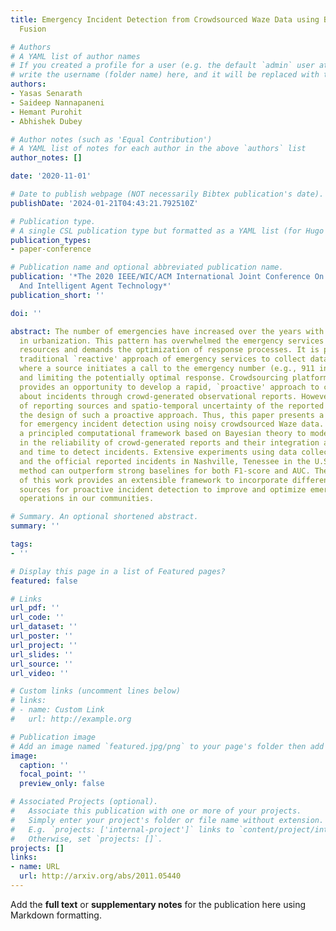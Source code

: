 ```yaml
---
title: Emergency Incident Detection from Crowdsourced Waze Data using Bayesian Information
  Fusion

# Authors
# A YAML list of author names
# If you created a profile for a user (e.g. the default `admin` user at `content/authors/admin/`), 
# write the username (folder name) here, and it will be replaced with their full name and linked to their profile.
authors:
- Yasas Senarath
- Saideep Nannapaneni
- Hemant Purohit
- Abhishek Dubey

# Author notes (such as 'Equal Contribution')
# A YAML list of notes for each author in the above `authors` list
author_notes: []

date: '2020-11-01'

# Date to publish webpage (NOT necessarily Bibtex publication's date).
publishDate: '2024-01-21T04:43:21.792510Z'

# Publication type.
# A single CSL publication type but formatted as a YAML list (for Hugo requirements).
publication_types:
- paper-conference

# Publication name and optional abbreviated publication name.
publication: '*The 2020 IEEE/WIC/ACM International Joint Conference On Web Intelligence
  And Intelligent Agent Technology*'
publication_short: ''

doi: ''

abstract: The number of emergencies have increased over the years with the growth
  in urbanization. This pattern has overwhelmed the emergency services with limited
  resources and demands the optimization of response processes. It is partly due to
  traditional `reactive' approach of emergency services to collect data about incidents,
  where a source initiates a call to the emergency number (e.g., 911 in U.S.), delaying
  and limiting the potentially optimal response. Crowdsourcing platforms such as Waze
  provides an opportunity to develop a rapid, `proactive' approach to collect data
  about incidents through crowd-generated observational reports. However, the reliability
  of reporting sources and spatio-temporal uncertainty of the reported incidents challenge
  the design of such a proactive approach. Thus, this paper presents a novel method
  for emergency incident detection using noisy crowdsourced Waze data. We propose
  a principled computational framework based on Bayesian theory to model the uncertainty
  in the reliability of crowd-generated reports and their integration across space
  and time to detect incidents. Extensive experiments using data collected from Waze
  and the official reported incidents in Nashville, Tenessee in the U.S. show our
  method can outperform strong baselines for both F1-score and AUC. The application
  of this work provides an extensible framework to incorporate different noisy data
  sources for proactive incident detection to improve and optimize emergency response
  operations in our communities.

# Summary. An optional shortened abstract.
summary: ''

tags:
- ''

# Display this page in a list of Featured pages?
featured: false

# Links
url_pdf: ''
url_code: ''
url_dataset: ''
url_poster: ''
url_project: ''
url_slides: ''
url_source: ''
url_video: ''

# Custom links (uncomment lines below)
# links:
# - name: Custom Link
#   url: http://example.org

# Publication image
# Add an image named `featured.jpg/png` to your page's folder then add a caption below.
image:
  caption: ''
  focal_point: ''
  preview_only: false

# Associated Projects (optional).
#   Associate this publication with one or more of your projects.
#   Simply enter your project's folder or file name without extension.
#   E.g. `projects: ['internal-project']` links to `content/project/internal-project/index.md`.
#   Otherwise, set `projects: []`.
projects: []
links:
- name: URL
  url: http://arxiv.org/abs/2011.05440
---
```


Add the **full text** or **supplementary notes** for the publication here using Markdown formatting.
